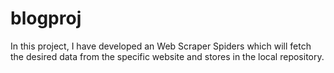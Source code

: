 # blogproj
In this project, I have developed an Web Scraper Spiders which will fetch the desired data from the specific website and stores in the local repository. 
